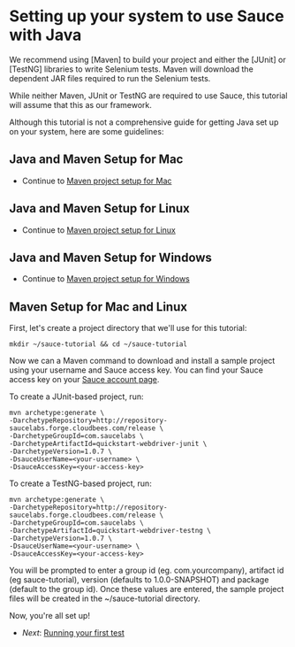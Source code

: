 Setting up your system to use Sauce with Java
=====

We recommend using [Maven] to build your project and either the [JUnit] or [TestNG]
libraries to write Selenium tests. Maven will download the dependent JAR files
required to run the Selenium tests.


While neither Maven, JUnit or TestNG are required
to use Sauce, this tutorial will assume that this as our framework.

Although this tutorial is not a comprehensive guide for getting Java set up on
your system, here are some guidelines:

Java and Maven Setup for Mac
---

* Continue to [Maven project setup for Mac](#maven_mac)

Java and Maven Setup for Linux
---

* Continue to [Maven project setup for Linux](#maven_linux)

Java and Maven Setup for Windows
---

* Continue to [Maven project setup for Windows](#maven_win)

<a id="maven_mac"></a><a id="maven_linux"></a>Maven Setup for Mac and Linux
---
First, let's create a project directory that we'll use for this tutorial:

    mkdir ~/sauce-tutorial && cd ~/sauce-tutorial

Now we can a Maven command to download and install a sample project using your username and Sauce access key. You can
find your Sauce access key on your [Sauce account page](https://saucelabs.com/account).

To create a JUnit-based project, run:

	mvn archetype:generate \
	-DarchetypeRepository=http://repository-saucelabs.forge.cloudbees.com/release \
	-DarchetypeGroupId=com.saucelabs \
	-DarchetypeArtifactId=quickstart-webdriver-junit \
	-DarchetypeVersion=1.0.7 \
	-DsauceUserName=<your-username> \
	-DsauceAccessKey=<your-access-key>

To create a TestNG-based project, run:
	
	mvn archetype:generate \
	-DarchetypeRepository=http://repository-saucelabs.forge.cloudbees.com/release \
	-DarchetypeGroupId=com.saucelabs \
	-DarchetypeArtifactId=quickstart-webdriver-testng \
	-DarchetypeVersion=1.0.7 \
	-DsauceUserName=<your-username> \
	-DsauceAccessKey=<your-access-key>

You will be prompted to enter a group id (eg. com.yourcompany), artifact id (eg sauce-tutorial), version (defaults to 1.0.0-SNAPSHOT) and package (default to the group id).  Once these values are entered, the sample project files will be created in the ~/sauce-tutorial directory.

Now, you're all set up!

* _Next_: [Running your first test](https://github.com/saucelabs/java-tutorial/blob/master/03-First-Test.md)